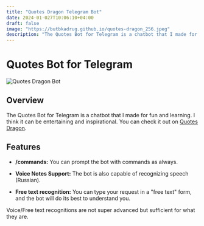 ```yaml
---
title: "Quotes Dragon Telegram Bot"
date: 2024-01-027T10:06:10+04:00
draft: false
image: "https://butbkadrug.github.io/quotes-dragon_256.jpeg"
description: "The Quotes Bot for Telegram is a chatbot that I made for fun and learning. I think it can be entertaining and inspirational. You can check it out on [Quotes Dragon](https://t.me/quotes_dragon_bot)."
---
```

# Quotes Bot for Telegram
![Quotes Dragon Bot](https://butbkadrug.github.io/quotes-dragon.jpeg)

## Overview

The Quotes Bot for Telegram is a chatbot that I made for fun and learning. I think it can be entertaining and inspirational. You can check it out on [Quotes Dragon](https://t.me/quotes_dragon_bot).

## Features

- **/commands:** You can prompt the bot with commands as always.

- **Voice Notes Support:** The bot is also capable of recognizing speech (Russian).

- **Free text recognition:** You can type your request in a "free text" form, and the bot will do its best to understand you.

Voice/Free text recognitions are not super advanced but sufficient for what they are.

